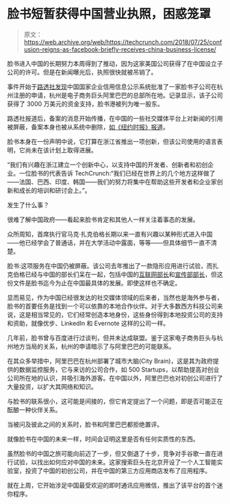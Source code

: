 # 脸书短暂获得中国营业执照，困惑笼罩

> 原文：<https://web.archive.org/web/https://techcrunch.com/2018/07/25/confusion-reigns-as-facebook-briefly-receives-china-business-license/>

脸书进入中国的长期努力本周得到了推动，因为这家美国公司获得了在中国设立子公司的许可。但是在新闻曝光后，执照很快就被吊销了。

事件开始于[路透社发现](https://web.archive.org/web/20230315095321/https://www.reuters.com/article/us-china-facebook-subsidiary/facebook-quietly-sets-up-subsidiary-in-china-despite-hardening-censorship-idUSKBN1KE1JF)中国国家企业信用信息公示系统批准了一家脸书子公司在杭州注册的申请，杭州是电子商务巨头阿里巴巴的总部所在地。记录显示，该子公司获得了 3000 万美元的资金支持，脸书港被列为唯一股东。

路透社报道后，备案的消息开始传播，在中国的一些社交媒体平台上对新闻的引用被屏蔽，备案本身也被从系统中删除，[如《纽约时报》报道](https://web.archive.org/web/20230315095321/https://www.nytimes.com/2018/07/24/technology/facebook-china-subsidiary.html)。

脸书本身在一份声明中说，它打算在浙江省推出一项创新，但该公司使用的语言表明，它尚未在该计划上取得进展。

“我们有兴趣在浙江建立一个创新中心，以支持中国的开发者、创新者和初创企业。一位脸书的代表告诉 TechCrunch:“我们已经在世界上的几个地方这样做了——法国、巴西、印度、韩国——我们的努力将集中在帮助这些开发者和企业家创新和成长的培训和研讨会上。”。

发生了什么事？

很难了解中国政府——看起来脸书肯定和其他人一样关注着事态的发展。

众所周知，首席执行官马克·扎克伯格长期以来一直有兴趣以某种形式进入中国——他已经学会了普通话，并在大学活动中露面，等等——但具体细节一直不清楚。

脸书:这项服务在中国仍被屏蔽。该公司去年推出了一款隐形应用进行试验，而扎克伯格已经与中国的部长们呆在一起，包括中国的[互联网部长](https://web.archive.org/web/20230315095321/https://www.bloomberg.com/news/articles/2014-12-08/china-s-internet-minister-visits-apple-facebook-offices)和[宣传部部长](https://web.archive.org/web/20230315095321/https://www.theguardian.com/world/2016/mar/20/facebooks-mark-zuckerberg-meets-china-propaganda-chief-in-beijing)，但这份文件是脸书迄今为止在中国最具体的发展。即使这样也不确定。

显而易见，作为中国已经很发达的社交媒体领域的后来者，当然也是海外参与者，脸书的首要任务是找到一个可以依靠的本地合作伙伴。对于大多数西方科技公司来说，这是相当常见的，它们经常创造本地身份，这些身份得到本地投资公司的支持和资助，就像优步、LinkedIn 和 Evernote 这样的公司一样。

几年前，脸书曾与百度进行过谈判，但并未达成联盟。鉴于这家电子商务巨头与杭州地方当局的关系，杭州的申请暗示了与阿里巴巴的可能联系。

在其众多举措中，阿里巴巴在杭州部署了城市大脑(City Brain)，这是其为政府提供的数据监控服务，它与来访的公司合作，如 500 Startups，以帮助提高对创业公司所在地的认识，并吸引海外游客。在中国以外，阿里巴巴也对初创公司进行了大量投资，以扩大其网络和知识。

与脸书的联系很小，这可能是间接的，但它肯定提出了一个问题，即是否可能正在酝酿一种伙伴关系。

当被问及彼此之间的关系时，脸书和阿里巴巴都拒绝置评。

就像脸书在中国的未来一样，时间会证明这里是否有任何实质性的东西。

虽然脸书的中国之旅可能向前迈了一步，但又倒退了十步，竞争对手谷歌一直在进行试验，以找出如何应对中国的未来。这家搜索巨头在北京开设了一个人工智能实验室，投资了中国的初创公司，并在中国的第三方应用商店发布了应用程序。

就在上周，它开始涉足中国最受欢迎的即时通讯应用微信，推出了该平台的首个迷你程序。